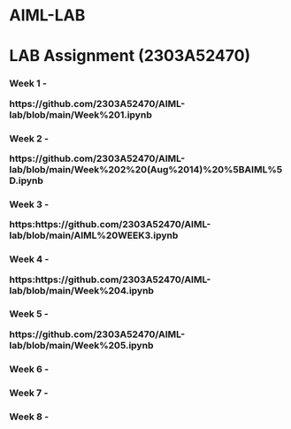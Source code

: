 # AIML-LAB
<h1>LAB Assignment (2303A52470)</h1>
<body>
  <h3>Week 1 - <p>https://github.com/2303A52470/AIML-lab/blob/main/Week%201.ipynb</p></h3>
  <h3>Week 2 - <p>https://github.com/2303A52470/AIML-lab/blob/main/Week%202%20(Aug%2014)%20%5BAIML%5D.ipynb</p></h3>
  <h3>Week 3 - <p>https:https://github.com/2303A52470/AIML-lab/blob/main/AIML%20WEEK3.ipynb</p></h3>
  <h3>Week 4 - <p>https:https://github.com/2303A52470/AIML-lab/blob/main/Week%204.ipynb</p></h3>
  <h3>Week 5 - <p>https://github.com/2303A52470/AIML-lab/blob/main/Week%205.ipynb</p></h3>
  <h3>Week 6 - <p></p></h3>
  <h3>Week 7 - <p></p></h3>
  <h3>Week 8 - <p></p></h3>
</body>
